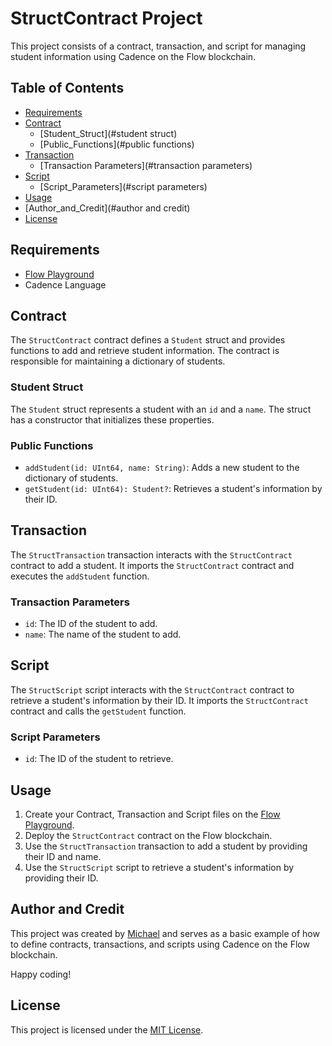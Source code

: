 # StructContract Project

This project consists of a contract, transaction, and script for managing student information using Cadence on the Flow blockchain.

## Table of Contents

- [Requirements](#requirements)
- [Contract](#contract)
  - [Student_Struct](#student struct)
  - [Public_Functions](#public functions)
- [Transaction](#transaction)
  - [Transaction Parameters](#transaction parameters)
- [Script](#script)
  - [Script_Parameters](#script parameters)
- [Usage](#usage)
- [Author_and_Credit](#author and credit)
- [License](#license)

## Requirements

- [Flow Playground](https://play.flow.com/)
- Cadence Language

## Contract

The `StructContract` contract defines a `Student` struct and provides functions to add and retrieve student information. The contract is responsible for maintaining a dictionary of students.

### Student Struct

The `Student` struct represents a student with an `id` and a `name`. The struct has a constructor that initializes these properties.

### Public Functions

- `addStudent(id: UInt64, name: String)`: Adds a new student to the dictionary of students.
- `getStudent(id: UInt64): Student?`: Retrieves a student's information by their ID.

## Transaction

The `StructTransaction` transaction interacts with the `StructContract` contract to add a student. It imports the `StructContract` contract and executes the `addStudent` function.

### Transaction Parameters

- `id`: The ID of the student to add.
- `name`: The name of the student to add.

## Script

The `StructScript` script interacts with the `StructContract` contract to retrieve a student's information by their ID. It imports the `StructContract` contract and calls the `getStudent` function.

### Script Parameters

- `id`: The ID of the student to retrieve.

## Usage

1. Create your Contract, Transaction and Script files on the [Flow Playground](https://play.flow.com/).
2. Deploy the `StructContract` contract on the Flow blockchain.
3. Use the `StructTransaction` transaction to add a student by providing their ID and name.
4. Use the `StructScript` script to retrieve a student's information by providing their ID.

## Author and Credit

This project was created by [Michael](https://github.com/m-azra3l) and serves as a basic example of how to define contracts, transactions, and scripts using Cadence on the Flow blockchain.

Happy coding!

## License

This project is licensed under the [MIT License](LICENSE).
